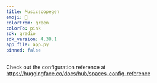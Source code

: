 ```yaml
---
title: Musicscopegen
emoji: 🏢
colorFrom: green
colorTo: pink
sdk: gradio
sdk_version: 4.38.1
app_file: app.py
pinned: false
---
```


Check out the configuration reference at https://huggingface.co/docs/hub/spaces-config-reference

